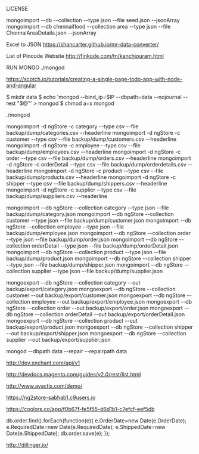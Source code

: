 LICENSE


mongoimport --db <db-name> --collection <coll-name> --type json --file seed.json
--jsonArray
mongoimport --db chennaiflood --collection area --type json --file ChennaiAreaDetails.json --jsonArray

Excel to JSON
https://shancarter.github.io/mr-data-converter/

List of Pincode Website
http://finkode.com/tn/kanchipuram.html

RUN MONGO
./mongod

https://scotch.io/tutorials/creating-a-single-page-todo-app-with-node-and-angular

$ mkdir data
$ echo 'mongod --bind_ip=$IP --dbpath=data --nojournal --rest "$@"' > mongod
$ chmod a+x mongod

./mongod

mongoimport -d ngStore -c category    --type csv --file backup/dump/categories.csv --headerline
mongoimport -d ngStore -c customer    --type csv --file backup/dump/customers.csv --headerline
mongoimport -d ngStore -c employee    --type csv --file backup/dump/employees.csv --headerline
mongoimport -d ngStore -c order       --type csv --file backup/dump/orders.csv --headerline
mongoimport -d ngStore -c orderDetail --type csv --file backup/dump/orderdetails.csv --headerline
mongoimport -d ngStore -c product     --type csv --file backup/dump/products.csv --headerline
mongoimport -d ngStore -c shipper     --type csv --file backup/dump/shippers.csv --headerline
mongoimport -d ngStore -c supplier    --type csv --file backup/dump/suppliers.csv --headerline


mongoimport --db ngStore --collection category --type json --file backup/dump/category.json
mongoimport --db ngStore --collection customer --type json --file backup/dump/customer.json
mongoimport --db ngStore --collection employee --type json --file backup/dump/employee.json
mongoimport --db ngStore --collection order --type json --file backup/dump/order.json
mongoimport --db ngStore --collection orderDetail --type json --file backup/dump/orderDetail.json
mongoimport --db ngStore --collection product --type json --file backup/dump/product.json
mongoimport --db ngStore --collection shipper --type json --file backup/dump/shipper.json
mongoimport --db ngStore --collection supplier --type json --file backup/dump/supplier.json



mongoexport --db ngStore --collection category --out backup/export/category.json
mongoexport --db ngStore --collection customer --out backup/export/customer.json
mongoexport --db ngStore --collection employee --out backup/export/employee.json
mongoexport --db ngStore --collection order --out backup/export/order.json
mongoexport --db ngStore --collection orderDetail --out backup/export/orderDetail.json
mongoexport --db ngStore --collection product --out backup/export/product.json
mongoexport --db ngStore --collection shipper --out backup/export/shipper.json
mongoexport --db ngStore --collection supplier --out backup/export/supplier.json

mongod --dbpath data --repair --repairpath data

http://dev.enchant.com/api/v1

http://devdocs.magento.com/guides/v2.0/rest/list.html

http://www.avactis.com/demo/

https://ng2store-sabhab1.c9users.io

https://coolors.co/app/f0b67f-fe5f55-d6d1b1-c7efcf-eef5db

db.order.find().forEach(function(e){
    e.OrderDate=new Date(e.OrderDate);
    e.RequiredDate=new Date(e.RequiredDate);
    e.ShippedDate=new Date(e.ShippedDate);
    db.order.save(e);
});

http://dillinger.io/